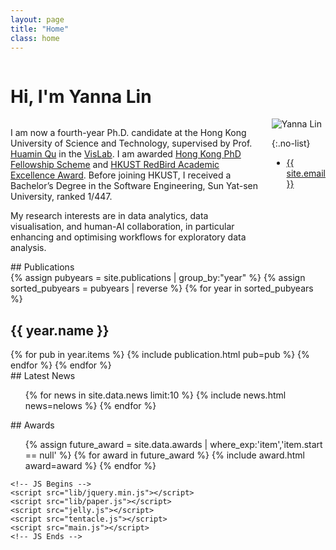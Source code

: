 ```yaml
---
layout: page
title: "Home"
class: home
---
```

<body style=""><path>



<div class="columns" markdown="1">

# Hi, I'm Yanna Lin

</div>

<div class="columns" markdown="1">

<div class="intro" markdown="1">

I am now a fourth-year Ph.D. candidate at the Hong Kong University of Science and Technology, supervised by Prof. [Huamin Qu](http://www.huamin.org) in the [VisLab](http://vis.cse.ust.hk). 
I am awarded [Hong Kong PhD Fellowship Scheme](https://cerg1.ugc.edu.hk/hkpfs/index.html) and [HKUST RedBird Academic Excellence Award](https://fytgs.hkust.edu.hk/admissions/Admission-to-Hong-Kong-Campus/submitting-an-application/scholarships-and-fees).
Before joining HKUST, I received a Bachelor’s Degree in the Software Engineering, Sun Yat-sen University, ranked 1/447. 

My research interests are in data analytics, data visualisation, and human-AI collaboration, in particular enhancing and optimising workflows for exploratory data analysis.

</div>

<div class="me" markdown="1">
<picture>
  <source srcset='/images/lala3.0.jpg' type='image/webp' />
  <img
    src='/images/lala3.0.jpg'
    alt='Yanna Lin'>
</picture>

{:.no-list}
* <a href="mailto:{{ site.email }}">{{ site.email }}</a>
<!-- * NSH 2602B -->
</div>

</div>

<!-- ## Featured Projects

<div class="featured-projects">
  {% assign sorted_projects = site.data.projects | sort: 'highlight' %}
  {% for project in sorted_projects %}
    {% if project.highlight %}
      {% include project.html project=project %}
    {% endif %}
  {% endfor %}
</div>
<a href="{{ "/projects/" | relative_url }}" class="button">
  <i class="fas fa-chevron-circle-right"></i>
  Show More Projects
</a> -->

<!-- ## Featured Publications -->

<div class="columns" markdown="1">
## Publications 
</div>
{% assign pubyears = site.publications | group_by:"year"  %}
{% assign sorted_pubyears = pubyears | reverse %}
{% for year in sorted_pubyears %}
 <h2 class="publicationyear" href="#y{{ year.name }}"><span> {{ year.name }} </span> </h2>
{% for pub in year.items %}
  {% include publication.html pub=pub %}
{% endfor %}
{% endfor %}

<script>
  {% include itemsjs.min.js %}
  {% include pubfilter.js %}
</script>


<div class="news-travel" markdown="1">

<div class="news" markdown="1">
## Latest News

<ul class="scroll-bar">
{% for news in site.data.news limit:10 %}
  {% include news.html news=nelows %}
{% endfor %}
</ul>

</div>

<div class="award" markdown="1">
## Awards

  <ul class="scroll-bar">
    {% assign future_award = site.data.awards | where_exp:'item','item.start == null' %}
    {% for award in future_award %}
      {% include award.html award=award %}
    {% endfor %}
  </ul>

</div>

</div>


    <!-- JS Begins -->
    <script src="lib/jquery.min.js"></script>
    <script src="lib/paper.js"></script>
    <script src="jelly.js"></script>
    <script src="tentacle.js"></script>
    <script src="main.js"></script>
    <!-- JS Ends -->
  </path>

</body>
